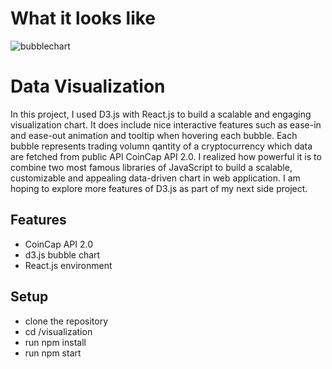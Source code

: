 # What it looks like
![bubblechart](https://user-images.githubusercontent.com/48200662/170859648-be59ee01-43ce-4caa-b786-05f38ab18fe5.jpg)

# Data Visualization
In this project, I used D3.js with React.js to build a scalable and engaging visualization chart. It does include nice interactive features such as ease-in and ease-out animation and tooltip when hovering each bubble. Each bubble represents trading volumn qantity of a cryptocurrency which data are fetched from public API CoinCap API 2.0. I realized how powerful it is to combine two most famous libraries of JavaScript to build a scalable, customizable and appealing data-driven chart in web application. I am hoping to explore more features of D3.js as part of my next side project. 

## Features
+ CoinCap API 2.0 
+ d3.js bubble chart
+ React.js environment 

## Setup
+ clone the repository
+ cd /visualization
+ run npm install
+ run npm start 

